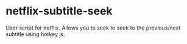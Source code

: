 # netflix-subtitle-seek
User script for netflix. Allows you to seek to seek to the previous/next subtitle using hotkey js.
